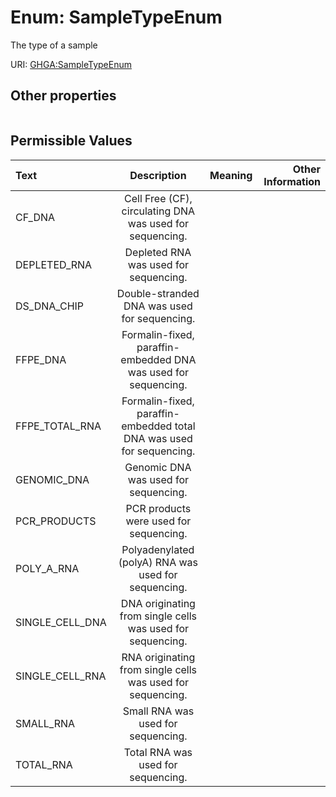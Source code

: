 
# Enum: SampleTypeEnum


The type of a sample

URI: [GHGA:SampleTypeEnum](https://w3id.org/GHGA/SampleTypeEnum)


## Other properties

|  |  |  |
| --- | --- | --- |

## Permissible Values

| Text | Description | Meaning | Other Information |
| :--- | :---: | :---: | ---: |
| CF_DNA | Cell Free (CF), circulating DNA was used for sequencing. |  |  |
| DEPLETED_RNA | Depleted RNA was used for sequencing. |  |  |
| DS_DNA_CHIP | Double-stranded DNA was used for sequencing. |  |  |
| FFPE_DNA | Formalin-fixed, paraffin-embedded DNA was used for sequencing. |  |  |
| FFPE_TOTAL_RNA | Formalin-fixed, paraffin-embedded total DNA was used for sequencing. |  |  |
| GENOMIC_DNA | Genomic DNA was used for sequencing. |  |  |
| PCR_PRODUCTS | PCR products were used for sequencing. |  |  |
| POLY_A_RNA | Polyadenylated (polyA) RNA was used for sequencing. |  |  |
| SINGLE_CELL_DNA | DNA originating from single cells was used for sequencing. |  |  |
| SINGLE_CELL_RNA | RNA originating from single cells was used for sequencing. |  |  |
| SMALL_RNA | Small RNA was used for sequencing. |  |  |
| TOTAL_RNA | Total RNA was used for sequencing. |  |  |

